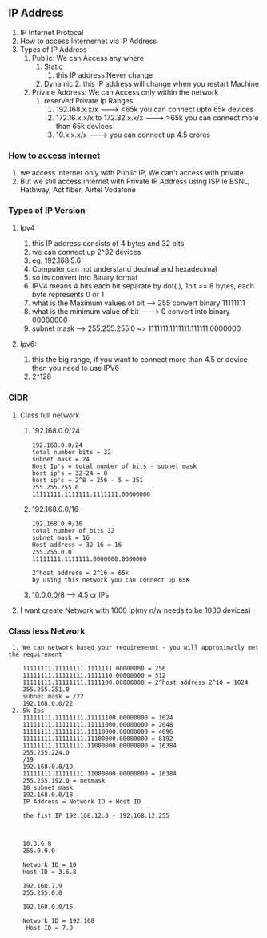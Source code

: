 ## IP Address 
   1. IP Internet Protocal 
   2. How to access Internernet via IP Address 
   3. Types of IP Address 
        1. Public: We can Access any where
            1. Static 
                1. this IP address Never change
            2. Dynamic 
                2. this IP address will change when you restart Machine
        2. Private Address: We can Access only within the network
            1. reserved Private Ip Ranges 
                1. 192.168.x.x/x ---> <65k you can connect upto 65k devices
                2. 172.16.x.x/x to 172.32.x.x/x ---> >65k you can connect more than 65k devices
                3. 10.x.x.x/x ---> you can connect up 4.5 crores   

### How to access Internet 
   1. we access internet only with Public IP, We can't access with private 
   2. But we still access internet with Private IP Address using ISP ie BSNL, Hathway, Act fiber, Airtel Vodafone 

### Types of IP Version 
   1. Ipv4
      1. this IP address consists of 4 bytes and 32 bits 
      2. we can connect up 2^32 devices 
      3. eg: 192.168.5.6 
      4. Computer can not understand decimal and hexadecimal 
      5. so its convert into Binary format 
      6. IPV4 means 4 bits each bit separate by dot(.), 1bit == 8 bytes, each byte represents 0 or 1
      7. what is the Maximum values of bit --> 255 convert binary 11111111 
      8. what is the minimum value of bit ---> 0 convert into binary 00000000 
      9. subnet mask --> 255.255.255.0 ~> 1111111.1111111.111111.0000000 

   2. Ipv6: 
      1. this the big range, if you want to connect more than 4.5 cr device then you need to use IPV6 
      2. 2^128  

### CIDR
   1. Class full network 
      1. 192.168.0.0/24 
         ```
         192.168.0.0/24
         total number bits = 32
         subnet mask = 24 
         Host Ip's = total number of bits - subnet mask 
         host ip's = 32-24 = 8 
         host ip's = 2^8 = 256 - 5 = 251 
         255.255.255.0
         11111111.1111111.1111111.00000000
         ```

      2. 192.168.0.0/16 
         ```
         192.168.0.0/16 
         total number of bits 32
         subnet mask = 16 
         Host address = 32-16 = 16 
         255.255.0.0 
         11111111.1111111.0000000.0000000

         2^host address = 2^16 = 65k 
         by using this network you can connect up 65K

         ```
      3. 10.0.0.0/8  --> 4.5 cr IPs
   2. I want create Network with 1000 ip(my n/w needs to be 1000 devices) 

   ### Class less Network 
     1. We can network based your requiremenmt - you will approximatly met the requirement  
         
        11111111.11111111.1111111.00000000 = 256 
        11111111.11111111.1111110.00000000 = 512 
        11111111.11111111.1111100.00000000 = 2^host address 2^10 = 1024
        255.255.251.0 
        subnet mask = /22 
        192.168.0.0/22  
     2. 5k Ips
        11111111.11111111.11111100.00000000 = 1024 
        11111111.11111111.11111000.00000000 = 2048 
        11111111.11111111.11110000.00000000 = 4096 
        11111111.11111111.11100000.00000000 = 8192
        11111111.11111111.11000000.00000000 = 16384  
        255.255.224.0 
        /19 
        192.168.0.0/19 
        11111111.11111111.11000000.00000000 = 16384 
        255.255.192.0 = netmask 
        18 subnet mask 
        192.168.0.0/18  
        IP Address = Network ID + Host ID  

        the fist IP 192.168.12.0 - 192.168.12.255  



        10.3.6.8 
        255.0.0.0

        Network ID = 10
        Host ID = 3.6.8 

        192.168.7.9
        255.255.0.0 

        192.168.0.0/16

        Network ID = 192.168
         Host ID = 7.9 










